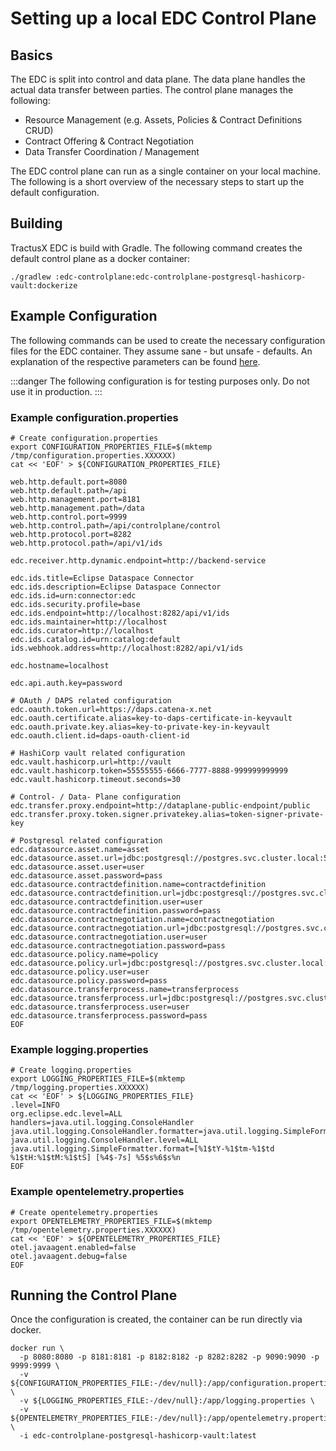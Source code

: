 # Setting up a local EDC Control Plane

## Basics

The EDC is split into control and data plane.
The data plane handles the actual data transfer between parties.
The control plane manages the following:

- Resource Management (e.g. Assets, Policies & Contract Definitions CRUD)
- Contract Offering & Contract Negotiation
- Data Transfer Coordination / Management

The EDC control plane can run as a single container on your local machine.
The following is a short overview of the necessary steps to start up the default configuration.

## Building

TractusX EDC is build with Gradle. The following command creates the default control plane as a docker container:

```shell
./gradlew :edc-controlplane:edc-controlplane-postgresql-hashicorp-vault:dockerize
```

## Example Configuration

The following commands can be used to create the necessary configuration files for the EDC container.
They assume sane - but unsafe - defaults. An explanation of the respective parameters can be found [here](https://github.com/eclipse-tractusx/tractusx-edc/blob/main/edc-controlplane/edc-controlplane-postgresql-hashicorp-vault/README.md).

:::danger
The following configuration is for testing purposes only. Do not use it in production.
:::

### Example configuration.properties

```shell
# Create configuration.properties
export CONFIGURATION_PROPERTIES_FILE=$(mktemp /tmp/configuration.properties.XXXXXX)
cat << 'EOF' > ${CONFIGURATION_PROPERTIES_FILE}

web.http.default.port=8080
web.http.default.path=/api
web.http.management.port=8181
web.http.management.path=/data
web.http.control.port=9999
web.http.control.path=/api/controlplane/control
web.http.protocol.port=8282
web.http.protocol.path=/api/v1/ids

edc.receiver.http.dynamic.endpoint=http://backend-service

edc.ids.title=Eclipse Dataspace Connector
edc.ids.description=Eclipse Dataspace Connector
edc.ids.id=urn:connector:edc
edc.ids.security.profile=base
edc.ids.endpoint=http://localhost:8282/api/v1/ids
edc.ids.maintainer=http://localhost
edc.ids.curator=http://localhost
edc.ids.catalog.id=urn:catalog:default
ids.webhook.address=http://localhost:8282/api/v1/ids

edc.hostname=localhost

edc.api.auth.key=password

# OAuth / DAPS related configuration
edc.oauth.token.url=https://daps.catena-x.net
edc.oauth.certificate.alias=key-to-daps-certificate-in-keyvault
edc.oauth.private.key.alias=key-to-private-key-in-keyvault
edc.oauth.client.id=daps-oauth-client-id

# HashiCorp vault related configuration
edc.vault.hashicorp.url=http://vault
edc.vault.hashicorp.token=55555555-6666-7777-8888-999999999999
edc.vault.hashicorp.timeout.seconds=30

# Control- / Data- Plane configuration
edc.transfer.proxy.endpoint=http://dataplane-public-endpoint/public
edc.transfer.proxy.token.signer.privatekey.alias=token-signer-private-key

# Postgresql related configuration
edc.datasource.asset.name=asset
edc.datasource.asset.url=jdbc:postgresql://postgres.svc.cluster.local:5432/edc_asset
edc.datasource.asset.user=user
edc.datasource.asset.password=pass
edc.datasource.contractdefinition.name=contractdefinition
edc.datasource.contractdefinition.url=jdbc:postgresql://postgres.svc.cluster.local:5432/edc_contractdefinition
edc.datasource.contractdefinition.user=user
edc.datasource.contractdefinition.password=pass
edc.datasource.contractnegotiation.name=contractnegotiation
edc.datasource.contractnegotiation.url=jdbc:postgresql://postgres.svc.cluster.local:5432/edc_contractnegotiation
edc.datasource.contractnegotiation.user=user
edc.datasource.contractnegotiation.password=pass
edc.datasource.policy.name=policy
edc.datasource.policy.url=jdbc:postgresql://postgres.svc.cluster.local:5432/edc_policy
edc.datasource.policy.user=user
edc.datasource.policy.password=pass
edc.datasource.transferprocess.name=transferprocess
edc.datasource.transferprocess.url=jdbc:postgresql://postgres.svc.cluster.local:5432/edc_transferprocess
edc.datasource.transferprocess.user=user
edc.datasource.transferprocess.password=pass
EOF
```

### Example logging.properties

```shell
# Create logging.properties
export LOGGING_PROPERTIES_FILE=$(mktemp /tmp/logging.properties.XXXXXX)
cat << 'EOF' > ${LOGGING_PROPERTIES_FILE}
.level=INFO
org.eclipse.edc.level=ALL
handlers=java.util.logging.ConsoleHandler
java.util.logging.ConsoleHandler.formatter=java.util.logging.SimpleFormatter
java.util.logging.ConsoleHandler.level=ALL
java.util.logging.SimpleFormatter.format=[%1$tY-%1$tm-%1$td %1$tH:%1$tM:%1$tS] [%4$-7s] %5$s%6$s%n
EOF
```

### Example opentelemetry.properties

```shell
# Create opentelemetry.properties
export OPENTELEMETRY_PROPERTIES_FILE=$(mktemp /tmp/opentelemetry.properties.XXXXXX)
cat << 'EOF' > ${OPENTELEMETRY_PROPERTIES_FILE}
otel.javaagent.enabled=false
otel.javaagent.debug=false
EOF
```

## Running the Control Plane

Once the configuration is created, the container can be run directly via docker.

```shell
docker run \
  -p 8080:8080 -p 8181:8181 -p 8182:8182 -p 8282:8282 -p 9090:9090 -p 9999:9999 \
  -v ${CONFIGURATION_PROPERTIES_FILE:-/dev/null}:/app/configuration.properties \
  -v ${LOGGING_PROPERTIES_FILE:-/dev/null}:/app/logging.properties \
  -v ${OPENTELEMETRY_PROPERTIES_FILE:-/dev/null}:/app/opentelemetry.properties \
  -i edc-controlplane-postgresql-hashicorp-vault:latest
```
